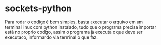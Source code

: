 # sockets-python

Para rodar o codigo é bem simples, basta executar o arquivo em um terminal linux com python instalado, tudo que o programa precisa importar está no proprio codigo, assim o programa já executa o que deve ser executado, informando via terminal o que faz.
